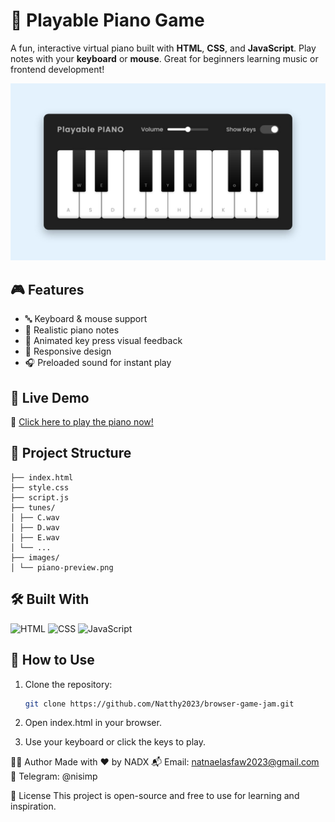 # 🎹 Playable Piano Game

A fun, interactive virtual piano built with **HTML**, **CSS**, and **JavaScript**. Play notes with your **keyboard** or **mouse**. Great for beginners learning music or frontend development!

![Piano Demo](images/piano-preview.png)



## 🎮 Features

- 🔤 Keyboard & mouse support  
- 🎼 Realistic piano notes  
- 🎨 Animated key press visual feedback  
- 📱 Responsive design  
- 🎧 Preloaded sound for instant play


## 🚀 Live Demo

🔗 [Click here to play the piano now!](https://natthy2023.github.io/browser-game-jam/Playable-Piano/)  



## 📂 Project Structure

```Playable-Piano/
├── index.html
├── style.css 
├── script.js 
├── tunes/ 
│ ├── C.wav
│ ├── D.wav
│ ├── E.wav
│ └── ...
├── images/
│ └── piano-preview.png
```



## 🛠️ Built With

![HTML](https://img.shields.io/badge/HTML-5-orange?logo=html5)
![CSS](https://img.shields.io/badge/CSS-3-blue?logo=css3)
![JavaScript](https://img.shields.io/badge/JavaScript-ES6-yellow?logo=javascript)



## 🧠 How to Use

1. Clone the repository:
   ```bash
   git clone https://github.com/Natthy2023/browser-game-jam.git
   ```
2. Open index.html in your browser.

3. Use your keyboard or click the keys to play.

👨‍💻 Author
Made with ❤️ by NADX
📬 Email: natnaelasfaw2023@gmail.com
📨 Telegram: @nisimp

📄 License
This project is open-source and free to use for learning and inspiration.

